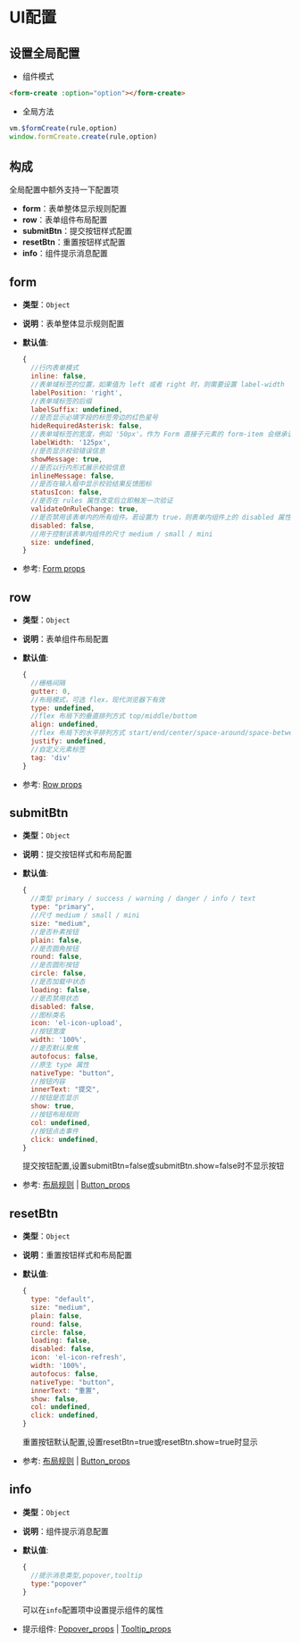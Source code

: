 

# UI配置


## 设置全局配置

- 组件模式

```html
<form-create :option="option"></form-create>
```

- 全局方法

```js
vm.$formCreate(rule,option)
window.formCreate.create(rule,option)
```



## 构成

全局配置中额外支持一下配置项

- **form**：表单整体显示规则配置
- **row**：表单组件布局配置
- **submitBtn**：提交按钮样式配置
- **resetBtn**：重置按钮样式配置
- **info**：组件提示消息配置



## form

- **类型**：`Object`

- **说明**：表单整体显示规则配置

- **默认值**:

  ```js
  {
    //行内表单模式
    inline: false,
    //表单域标签的位置，如果值为 left 或者 right 时，则需要设置 label-width
    labelPosition: 'right',
    //表单域标签的后缀
    labelSuffix: undefined,
    //是否显示必填字段的标签旁边的红色星号
    hideRequiredAsterisk: false,
    //表单域标签的宽度，例如 '50px'。作为 Form 直接子元素的 form-item 会继承该值。支持 auto。
    labelWidth: '125px',
    //是否显示校验错误信息
    showMessage: true,
    //是否以行内形式展示校验信息
    inlineMessage: false,
    //是否在输入框中显示校验结果反馈图标
    statusIcon: false,
    //是否在 rules 属性改变后立即触发一次验证
    validateOnRuleChange: true,
    //是否禁用该表单内的所有组件。若设置为 true，则表单内组件上的 disabled 属性不再生效
    disabled: false,
    //用于控制该表单内组件的尺寸 medium / small / mini
    size: undefined,
  }
  ```

- 参考: [Form props](http://element.eleme.io/#/zh-CN/component/form)





## row

- **类型**：`Object`

- **说明**：表单组件布局配置

- **默认值**:

  ```js
  {
    //栅格间隔
    gutter: 0,
    //布局模式，可选 flex，现代浏览器下有效
    type: undefined,
    //flex 布局下的垂直排列方式 top/middle/bottom
    align: undefined,
    //flex 布局下的水平排列方式 start/end/center/space-around/space-between
    justify: undefined,
    //自定义元素标签
    tag: 'div'
  }
  ```

- 参考: [Row props](http://element.eleme.io/#/zh-CN/component/layout)


## submitBtn

- **类型**：`Object`

- **说明**：提交按钮样式和布局配置

- **默认值**:

  ```js
  {
    //类型 primary / success / warning / danger / info / text
    type: "primary",
    //尺寸 medium / small / mini
    size: "medium",
    //是否朴素按钮
    plain: false,
    //是否圆角按钮
    round: false,
    //是否圆形按钮
    circle: false,
    //是否加载中状态
    loading: false,
    //是否禁用状态
    disabled: false,
    //图标类名
    icon: 'el-icon-upload',
    //按钮宽度
    width: '100%',
    //是否默认聚焦
    autofocus: false,
    //原生 type 属性
    nativeType: "button",
    //按钮内容
    innerText: "提交",
    //按钮是否显示
    show: true,
    //按钮布局规则
    col: undefined,
    //按钮点击事件
    click: undefined,
  }
  ```

  提交按钮配置,设置submitBtn=false或submitBtn.show=false时不显示按钮

- 参考: [布局规则](/v2/element-ui/col.html) | [Button_props](http://element.eleme.io/#/zh-CN/component/button)


## resetBtn

- **类型**：`Object`

- **说明**：重置按钮样式和布局配置

- **默认值**:

  ```js
  {
    type: "default",
    size: "medium",
    plain: false,
    round: false,
    circle: false,
    loading: false,
    disabled: false,
    icon: 'el-icon-refresh',
    width: '100%',
    autofocus: false,
    nativeType: "button",
    innerText: "重置",
    show: false,
    col: undefined,
    click: undefined,
  }
  ```

  重置按钮默认配置,设置resetBtn=true或resetBtn.show=true时显示

- 参考: [布局规则](/v2/element-ui/col.html) | [Button_props](http://element.eleme.io/#/zh-CN/component/button)


## info <Badge type="warn" text="0.0.4+"/>

- **类型**：`Object`

- **说明**：组件提示消息配置

- **默认值**:

  ```js
  {
    //提示消息类型,popover,tooltip
    type:"popover"
  }
  ```

  可以在`info`配置项中设置提示组件的属性

- 提示组件: [Popover_props](https://element.eleme.io/#/zh-CN/component/popover) | [Tooltip_props](https://element.eleme.io/#/zh-CN/component/tooltip)
